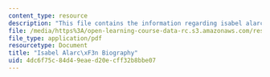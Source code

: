 ```yaml
---
content_type: resource
description: "This file contains the information regarding isabel alarc\xF3n biography."
file: /media/https%3A/open-learning-course-data-rc.s3.amazonaws.com/res-16-001-lean-enterprise-en-espanol-january-iap-2012/4dc6f75c84d49eaed20ecff32b8bbe07_MITRES_16_001IAP12_Isabel.pdf
file_type: application/pdf
resourcetype: Document
title: "Isabel Alarc\xF3n Biography"
uid: 4dc6f75c-84d4-9eae-d20e-cff32b8bbe07
---
```

